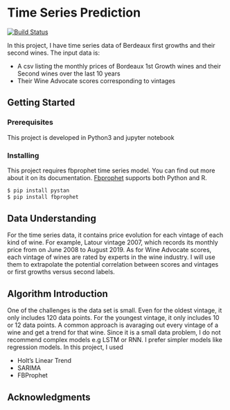 # Time Series Prediction

[![Build Status](https://img.shields.io/badge/language-python-{green}.svg)](https://img.shields.io/badge/language-{python}-{green}.svg)

In this project, I have time series data of Berdeaux first growths and their second wines. The input data is:
  - A csv listing the monthly prices of Bordeaux 1st Growth wines and their Second wines over the last 10 years 
  - Their Wine Advocate scores corresponding to vintages
## Getting Started
### Prerequisites
This project is developed in Python3 and jupyter notebook
### Installing
This project requires fbprophet time series model. You can find out more about it on its documentation. [Fbprophet](https://facebook.github.io/prophet/docs/installation.html) supports both Python and R. 
```sh
$ pip install pystan
$ pip install fbprophet
```

## Data Understanding 
For the time series data, it contains price evolution for each vintage of each kind of wine. For example, Latour vintage 2007, which records its monthly price from on June 2008 to August 2019.
As for Wine Advocate scores, each vintage of wines are rated by experts in the wine industry. I will use them to extrapolate the potential correlation between scores and vintages or first growths versus second labels. 

## Algorithm Introduction
One of the challenges is the data set is small. Even for the oldest vintage, it only includes 120 data points. For the youngest vintage, it only includes 10 or 12 data points. 
A common approach is avaraging out every vintage of a wine and get a trend for that wine. Since it is a small data problem, I do not recommend complex models e.g LSTM or RNN. I prefer simpler models like regression models. In this project, I used
- Holt’s Linear Trend
- SARIMA
- FBProphet
 
## Acknowledgments